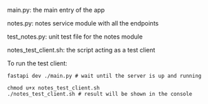 main.py: the main entry of the app

notes.py: notes service module with all the endpoints

test_notes.py: unit test file for the notes module

notes_test_client.sh: the script acting as a test client

To run the test client:
```
fastapi dev ./main.py # wait until the server is up and running

chmod u+x notes_test_client.sh
./notes_test_client.sh # result will be shown in the console
```

